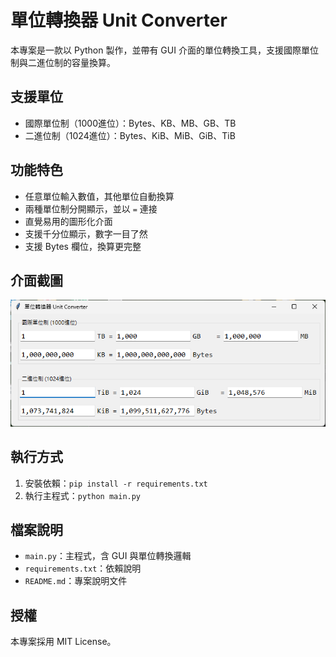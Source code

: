 # 單位轉換器 Unit Converter

本專案是一款以 Python 製作，並帶有 GUI 介面的單位轉換工具，支援國際單位制與二進位制的容量換算。

## 支援單位
- 國際單位制（1000進位）：Bytes、KB、MB、GB、TB
- 二進位制（1024進位）：Bytes、KiB、MiB、GiB、TiB

## 功能特色
- 任意單位輸入數值，其他單位自動換算
- 兩種單位制分開顯示，並以 `=` 連接
- 直覺易用的圖形化介面
- 支援千分位顯示，數字一目了然
- 支援 Bytes 欄位，換算更完整

## 介面截圖
![單位轉換預覽圖](unit_converter/images/screenshot.png)  

## 執行方式
1. 安裝依賴：`pip install -r requirements.txt`
2. 執行主程式：`python main.py`

## 檔案說明
- `main.py`：主程式，含 GUI 與單位轉換邏輯
- `requirements.txt`：依賴說明
- `README.md`：專案說明文件

## 授權
本專案採用 MIT License。
